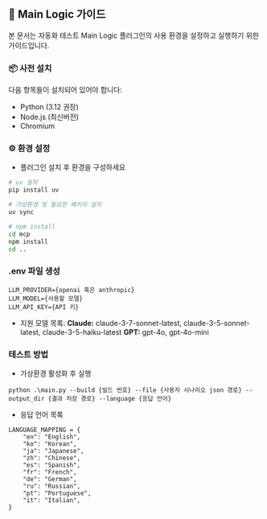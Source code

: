 ## 🚀 Main Logic 가이드

본 문서는 자동화 테스트 Main Logic 플러그인의 사용 환경을 설정하고 실행하기 위한 가이드입니다.

### 📦 사전 설치

다음 항목들이 설치되어 있어야 합니다:

- Python (3.12 권장)
- Node.js (최신버전)
- Chromium

### ⚙️ 환경 설정

- 플러그인 설치 후 환경을 구성하세요

```bash
# uv 설치
pip install uv

# 가상환경 및 필요한 패키지 설치
uv sync

# npm install
cd mcp
npm install
cd ..
```

### .env 파일 생성

```
LLM_PROVIDER={openai 혹은 anthropic}
LLM_MODEL={사용할 모델}
LLM_API_KEY={API 키}
```

- 지원 모델 목록:
  **Claude:** claude-3-7-sonnet-latest, claude-3-5-sonnet-latest, claude-3-5-haiku-latest
  **GPT:** gpt-4o, gpt-4o-mini

### 테스트 방법

- 가상환경 활성화 후 실행

```
python .\main.py --build {빌드 번호} --file {사용자 시나리오 json 경로} --output_dir {결과 저장 경로} --language {응답 언어}
```

- 응답 언어 목록

```
LANGUAGE_MAPPING = {
    "en": "English",
    "ko": "Korean",
    "ja": "Japanese",
    "zh": "Chinese",
    "es": "Spanish",
    "fr": "French",
    "de": "German",
    "ru": "Russian",
    "pt": "Portuguese",
    "it": "Italian",
}
```
